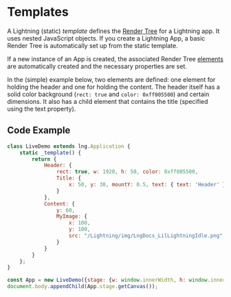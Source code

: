 # Templates

A Lightning (static) *template* defines the [Render Tree](../RenderEngine/RenderTree.md) for a Lightning app. It uses nested JavaScript objects. If you create a Lightning App, a basic Render Tree is automatically set up from the static template.

If a new instance of an App is created, the associated Render Tree [elements](../RenderEngine/Elements/index.md) are automatically created and the necessary properties are set.

In the (simple) example below, two elements are defined: one element for holding the header and one for holding the content. The header itself has a solid color background (`rect: true` and `color: 0xff005500`) and certain dimensions. It also has a child element that contains the title (specified using the text property).

## Code Example

```js
class LiveDemo extends lng.Application {
    static _template() {
        return {
            Header: {
                rect: true, w: 1920, h: 50, color: 0xff005500,
                Title: {
                    x: 50, y: 30, mountY: 0.5, text: { text: 'Header' }
                }
            },
            Content: {
                y: 60,
                MyImage: {
                    x: 100,
                    y: 100,
                    src: "/Lightning/img/LngDocs_LilLightningIdle.png" 
                }
            }
        }
    };
}

const App = new LiveDemo({stage: {w: window.innerWidth, h: window.innerHeight, useImageWorker: false}});
document.body.appendChild(App.stage.getCanvas());
```